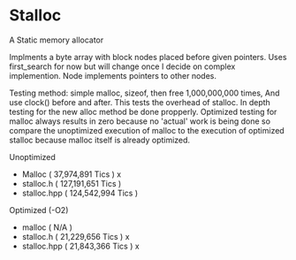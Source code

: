 # Stalloc

A Static memory allocator

Implments a byte array with block nodes placed before given pointers. Uses first_search for now but will change once I decide on complex implemention. Node implements pointers to other nodes.

Testing method: simple malloc, sizeof, then free 1,000,000,000 times, And use clock() before and after. This tests the overhead of stalloc. In depth testing for the new alloc method be done propperly. Optimized testing for malloc always results in zero because no 'actual' work is being done so compare the unoptimized execution of malloc to the execution of optimized stalloc because malloc itself is already optimized.

Unoptimized
- Malloc      (  37,974,891 Tics ) x
- stalloc.h   ( 127,191,651 Tics )
- stalloc.hpp ( 124,542,994 Tics ) 

Optimized (-O2)
- malloc      (  N/A  )
- stalloc.h   ( 21,229,656 Tics ) x
- stalloc.hpp ( 21,843,366 Tics ) x





